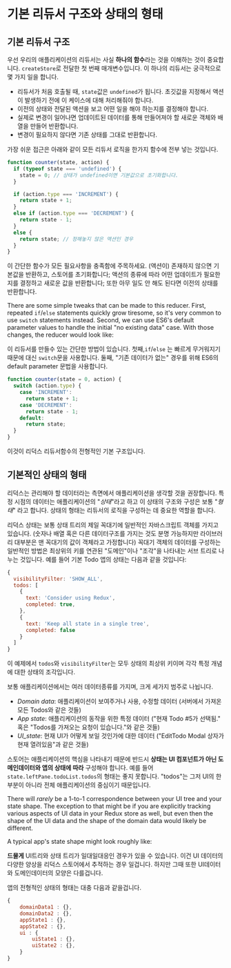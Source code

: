 # 기본 리듀서 구조와 상태의 형태

## 기본 리듀서 구조
우선 우리의 애플리케이션의 리듀서는 사실 **하나의 함수**라는 것을 이해하는 것이 중요합니다. `createStore`로 전달한 첫 번째 매개변수입니다. 이 하나의 리듀서는 궁극적으로 몇 가지 일을 합니다.

- 리듀서가 처음 호출될 때, `state`값은 `undefined`가 됩니다. 초깃값을 지정해서 액션이 발생하기 전에 이 케이스에 대해 처리해줘야 합니다.
- 이전의 상태와 전달된 액션을 보고 어떤 일을 해야 하는지를 결정해야 합니다.
- 실제로 변경이 일어나면 업데이트된 데이터를 통해 만들어져야 할 새로운 객체와 배열을 만들어 반환합니다.
- 변경이 필요하지 않다면 기존 상태를 그대로 반환합니다.

가장 쉬운 접근은 아래와 같이 모든 리듀서 로직을 한가지 함수에 전부 넣는 것입니다.

```js
function counter(state, action) {
  if (typeof state === 'undefined') {
    state = 0; // 상태가 undefined이면 기본값으로 초기화합니다.
  }

  if (action.type === 'INCREMENT') {
    return state + 1;
  } 
  else if (action.type === 'DECREMENT') {
    return state - 1;
  } 
  else {
    return state; // 정해놓지 않은 액션인 경우
  }
}
```

이 간단한 함수가 모든 필요사항을 충족함에 주목하세요. (액션이) 존재하지 않으면 기본값을 반환하고, 스토어를 초기화합니다; 액션의 종류에 따라 어떤 업데이트가 필요한지를 결정하고 새로운 값을 반환합니다; 또한 아무 일도 안 해도 된다면 이전의 상태를 반환합니다.

There are some simple tweaks that can be made to this reducer.  First, repeated `if`/`else` statements quickly grow tiresome, so it's very common to use `switch` statements instead.  Second, we can use ES6's default parameter values to handle the initial "no existing data" case.  With those changes, the reducer would look like:

이 리듀서를 만들수 있는 간단한 방법이 있습니다. 첫째,`if`/`else` 는 빠르게 무거워지기 때문에 대신 `switch`문을 사용합니다. 둘째, "기존 데이터가 없는" 경우를 위해 ES6의 default parameter 문법을 사용합니다.

```js
function counter(state = 0, action) {
  switch (action.type) {
    case 'INCREMENT':
      return state + 1;
    case 'DECREMENT':
      return state - 1;
    default:
      return state;
  }
}
```

이것이 리덕스 리듀서함수의 전형적인 기본 구조입니다.

## 기본적인 상태의 형태

리덕스는 관리해야 할 데이터라는 측면에서 애플리케이션을 생각할 것을 권장합니다. 특정 시점의 데이터는 애플리케이션의 "*상태*"라고 하고 이 상태의 구조와 구성은 보통 "*형태*" 라고 합니다. 상태의 형태는 리듀서의 로직을 구성하는 데 중요한 역할을 합니다.

리덕스 상태는 보통 상태 트리의 제일 꼭대기에 일반적인 자바스크립트 객체를 가지고 있습니다. (숫자나 배열 혹은 다른 데이터구조를 가지는 것도 분명 가능하지만 라이브러리 대부분은 맨 꼭대기의 값이 객체라고 가정합니다) 꼭대기 객체의 데이터를 구성하는 일반적인 방법은 최상위의 키를 연관된 "도메인"이나 "조각"을 나타내는 서브 트리로 나누는 것입니다. 예를 들어 기본 Todo 앱의 상태는 다음과 같을 것입니다:

```js
{
  visibilityFilter: 'SHOW_ALL',
  todos: [
    {
      text: 'Consider using Redux',
      completed: true,
    },
    {
      text: 'Keep all state in a single tree',
      completed: false
    }
  ]
}
```

이 예제에서 `todos`와 `visibilityFilter`는 모두 상태의 최상위 키이며 각각 특정 개념에 대한 상태의 조각입니다.

보통 애플리케이션에서는 여러 데이터종류를 가지며, 크게 세가지 범주로 나뉩니다.

- _Domain data_: 애플리케이션이 보여주거나 사용, 수정할 데이터 (서버에서 가져온 모든 Todos와 같은 것들)
- _App state_: 애플리케이션의 동작을 위한 특정 데이터 ("현재 Todo #5가 선택됨." 혹은 "Todos를 가져오는 요청이 있습니다."와 같은 것들)
- _UI_state_: 현재 UI가 어떻게 보일 것인가에 대한 데이터 ("EditTodo Modal 상자가 현재 열려있음"과 같은 것들)

스토어는 애플리케이션의 핵심을 나타내기 때문에 반드시 **상태는 UI 컴포넌트가 아닌 도메인데이터와 앱의 상태에 따라** 구성해야 합니다. 예를 들어 `state.leftPane.todoList.todos`의 형태는 좋지 못합니다. "todos"는 그저 UI의 한 부분이 아니라 전체 애플리케이션의 중심이기 때문입니다.

There will *rarely* be a 1-to-1 correspondence between your UI tree and your state shape.  The exception to that might be if you are explicitly tracking various aspects of UI data in your Redux store as well, but even then the shape of the UI data and the shape of the domain data would likely be different.

A typical app's state shape might look roughly like:

**드물게** UI트리와 상태 트리가 일대일대응인 경우가 있을 수 있습니다. 이건 UI 데이터의 다양한 양상을 리덕스 스토어에서 추적하는 경우 일겁니다. 하지만 그때 또한 UI데이터와 도메인데이터의 모양은 다를겁니다.

앱의 전형적인 상태의 형태는 대충 다음과 같을겁니다.

```js
{
    domainData1 : {},
    domainData2 : {},
    appState1 : {},
    appState2 : {},
    ui : {
        uiState1 : {},
        uiState2 : {},
    }
}
```